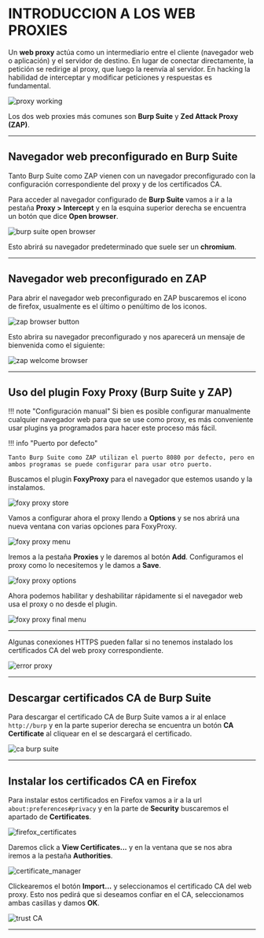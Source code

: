 # INTRODUCCION A LOS WEB PROXIES

Un **web proxy** actúa como un intermediario entre el cliente (navegador web o aplicación) y el servidor de destino. En lugar de conectar directamente, la petición se redirige al proxy, que luego la reenvía al servidor. En hacking la habilidad de interceptar y modificar peticiones y respuestas es fundamental.

![proxy working](assets/proxy_working.png)

Los dos web proxies más comunes son **Burp Suite** y **Zed Attack Proxy (ZAP)**.

---

## Navegador web preconfigurado en Burp Suite
Tanto Burp Suite como ZAP vienen con un navegador preconfigurado con la configuración correspondiente del proxy y de los certificados CA.

Para acceder al navegador configurado de **Burp Suite** vamos a ir a la pestaña **Proxy > Intercept** y en la esquina superior derecha se encuentra un botón que dice **Open browser**.

![burp suite open browser](assets/burp_suite_open_browser.png)

Esto abrirá su navegador predeterminado que suele ser un **chromium**.

---

## Navegador web preconfigurado en ZAP

Para abrir el navegador web preconfigurado en ZAP buscaremos el icono de firefox, usualmente es el último o penúltimo de los iconos.

![zap browser button](assets/zap_browser_button.png)

Esto abrira su navegador preconfigurado y nos aparecerá un mensaje de bienvenida como el siguiente:

![zap welcome browser](assets/zap_welcome_browser.png)

---

## Uso del plugin Foxy Proxy (Burp Suite y ZAP)

!!! note "Configuración manual"
    Si bien es posible configurar manualmente cualquier navegador web para que se use como proxy, es más conveniente usar plugins ya programados para hacer este proceso más fácil. 

!!! info "Puerto por defecto"

    Tanto Burp Suite como ZAP utilizan el puerto 8080 por defecto, pero en ambos programas se puede configurar para usar otro puerto.

Buscamos el plugin **FoxyProxy** para el navegador que estemos usando y la instalamos.

![foxy proxy store](assets/foxy_proxy_store.png)

Vamos a configurar ahora el proxy llendo a **Options** y se nos abrirá una nueva ventana con varias opciones para FoxyProxy.

![foxy proxy menu](assets/foxy_proxy_menu.png)

 Iremos a la pestaña **Proxies** y le daremos al botón **Add**. Configuramos el proxy como lo necesitemos y le damos a **Save**.

![foxy proxy options](assets/foxy_proxy_options.png)

Ahora podemos habilitar y deshabilitar rápidamente si el navegador web usa el proxy o no desde el plugin.

![foxy proxy final menu](assets/foxy_proxy_final_menu.png)

---

Algunas conexiones HTTPS pueden fallar si no tenemos instalado los certificados CA del web proxy correspondiente. 

![error proxy](assets/error_proxy.png)

---

## Descargar certificados CA de Burp Suite

Para descargar el certificado CA de Burp Suite vamos a ir al enlace `http://burp` y en la parte superior derecha se encuentra un botón **CA Certificate** al cliquear en el se descargará el certificado.

![ca burp suite](assets/ca_burp_suite.png)

---

## Instalar los certificados CA en Firefox

Para instalar estos certificados en Firefox vamos a ir a la url `about:preferences#privacy` y en la parte de **Security** buscaremos el apartado de **Certificates**. 

![firefox_certificates](assets/firefox_certificates.png)

Daremos click a **View Certificates...** y en la ventana que se nos abra iremos a la pestaña **Authorities**.

![certificate_manager](assets/certificate_manager.png)

Clickearemos el botón **Import...** y seleccionamos el certificado CA del web proxy. Esto nos pedirá que si deseamos confiar en el CA, seleccionamos ambas casillas y damos **OK**.

![trust CA](assets/trust_ca.png)

---